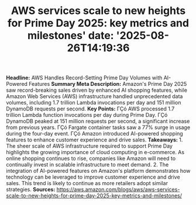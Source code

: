 ﻿---
title: "AWS services scale to new heights for Prime Day 2025: key metrics and milestones'
date: '2025-08-26T14:19:36"
category: "Markets"
summary: ""
slug: "aws services scale to new heights for prime day 2025 key met"
source_urls:
  - "https://aws.amazon.com/blogs/aws/aws-services-scale-to-new-heights-for-prime-day-2025-key-metrics-and-milestones/"
seo:
  title: "AWS services scale to new heights for Prime Day 2025: key metrics and milestones | Hash n Hedge'
  description: '"
  keywords: ["news", "markets", "brief"]
---
**Headline:** AWS Handles Record-Setting Prime Day Volumes with AI-Powered Features  **Summary Meta Description:** Amazon's Prime Day 2025 saw record-breaking sales driven by enhanced AI shopping features, while Amazon Web Services (AWS) infrastructure handled unprecedented data volumes, including 1.7 trillion Lambda invocations per day and 151 million DynamoDB requests per second.  **Key Points:**  ΓÇó AWS processed 1.7 trillion Lambda function invocations per day during Prime Day. ΓÇó DynamoDB peaked at 151 million requests per second, a significant increase from previous years. ΓÇó Fargate container tasks saw a 77% surge in usage during the four-day event. ΓÇó Amazon introduced AI-powered shopping features to enhance customer experience and drive sales.  **Takeaways:**  1. The sheer scale of AWS infrastructure required to support Prime Day highlights the growing importance of cloud computing in e-commerce. As online shopping continues to rise, companies like Amazon will need to continually invest in scalable infrastructure to meet demand. 2. The integration of AI-powered features on Amazon's platform demonstrates how technology can be leveraged to improve customer experience and drive sales. This trend is likely to continue as more retailers adopt similar strategies.  **Sources:** https://aws.amazon.com/blogs/aws/aws-services-scale-to-new-heights-for-prime-day-2025-key-metrics-and-milestones/ 
